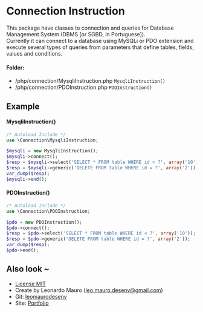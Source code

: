 # Connection Instruction #
   
This package have classes to connection and queries for Database Management System (DBMS [or SGBD, in Portuguese]).   
Currently it can connect to a database using MySQLi or PDO extension and execute several types of queries from parameters that define tables, fields, values and conditions.   
   
#### Folder:    
* /php/connection/MysqliInstruction.php `MysqliInstruction()`
* /php/connection/PDOInstruction.php `PDOInstruction()`
   
## Example  	

#### MysqliInstruction()   
```php
/* Autoload Include */
use \Connection\MysqliInstruction;

$mysqli = new MysqliInstruction();
$mysqli->connect();
$resp = $mysqli->select('SELECT * FROM table WHERE id < ?', array('10'));
$resp = $mysqli->generic('DELETE FROM table WHERE id = ?', array('2'));
var_dump($resp);
$mysqli->end();
```
   
#### PDOInstruction()   
```php
/* Autoload Include */
use \Connection\PDOInstruction;

$pdo = new PDOInstruction();
$pdo->connect();
$resp = $pdo->select('SELECT * FROM table WHERE id < ?', array('10'));
$resp = $pdo->generic('DELETE FROM table WHERE id = ?', array('2'));
var_dump($resp);
$pdo->end();
```
   
## Also look ~  	
- [License MIT](LICENSE)
- Create by Leonardo Mauro (leo.mauro.desenv@gmail.com)
- Git: [leomaurodesenv](https://github.com/leomaurodesenv/)
- Site: [Portfolio](http://leonardomauro.com/portfolio/)
